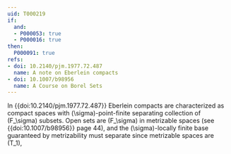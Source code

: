 ```yaml
---
uid: T000219
if:
  and:
  - P000053: true
  - P000016: true
then:
  P000091: true
refs:
- doi: 10.2140/pjm.1977.72.487
  name: A note on Eberlein compacts
- doi: 10.1007/b98956
  name: A Course on Borel Sets
---
```


In {{doi:10.2140/pjm.1977.72.487}} Eberlein compacts are characterized
as compact spaces with \(\sigma\)-point-finite separating collection of
\(F_\sigma\) subsets. Open sets are \(F_\sigma\) in metrizable spaces
(see {{doi:10.1007/b98956}} page 44),
and the \(\sigma\)-locally finite base guaranteed by metrizability must
separate since metrizable spaces are \(T_1\),
